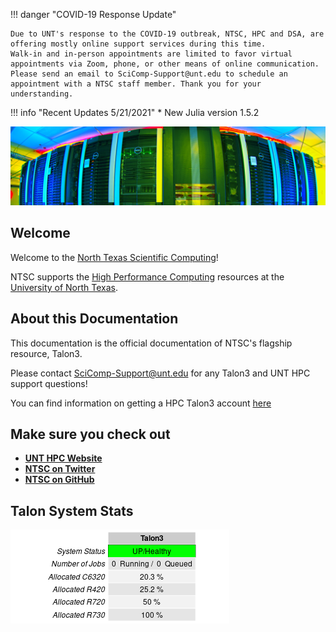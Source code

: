 !!! danger "COVID-19 Response Update"

	Due to UNT's response to the COVID-19 outbreak, NTSC, HPC and DSA, are offering mostly online support services during this time. 
	Walk-in and in-person appointments are limited to favor virtual appointments via Zoom, phone, or other means of online communication. 
	Please send an email to SciComp-Support@unt.edu to schedule an appointment with a NTSC staff member. Thank you for your understanding.

!!! info "Recent Updates 5/21/2021"
	* New Julia version 1.5.2 

![Talon_pic](images/talon-green-1200x300.png)

## Welcome 

Welcome to the [North Texas Scientific Computing](https://it.unt.edu/ntsc)!

NTSC supports the [High Performance Computing](https://hpc.unt.edu/) resources at the [University of North Texas](https://www.unt.edu/).

## About this Documentation

This documentation is the official documentation of NTSC's flagship resource, Talon3. 

Please contact SciComp-Support@unt.edu for any Talon3 and UNT HPC support questions!

You can find information on getting a HPC Talon3 account [here](newaccount.md)

## Make sure you check out

* **[UNT HPC Website](https://hpc.unt.edu/)**
* **[NTSC on Twitter](https://twitter.com/UNT_NTSC)**
* **[NTSC on GitHub](https://github.com/UNT-RITS)**


## Talon System Stats

![Talon_Stat](https://raw.githubusercontent.com/UNT-RITS/Talon3_stats/master/t3stats.png)




